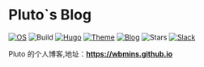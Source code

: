 # Pluto`s Blog

[![OS](https://img.shields.io/badge/system%20-ArchLinux-006633?&logo=Arch%20Linux)](https://www.archlinux.org/)
![Build](https://github.com/wbmins/Hugo/workflows/build/badge.svg)
[![Hugo](https://img.shields.io/badge/power%20-Hugo-%23ff4088)](https://gohugo.io/)
[![Theme](https://img.shields.io/badge/theme%20-Violet-cdcd00?&logo=greenkeeper)](https://github.com/wbmins/violet)
[![Blog](https://img.shields.io/badge/adress%20-Pluto-ff00ff?&logo=blogger)](https://wbmins.github.io/)
![Stars](https://img.shields.io/github/stars/wbmins/blog.svg)
[![Slack](https://img.shields.io/badge/slack-996icu-green.svg?style=flat-square)](https://join.slack.com/t/996icu/shared_invite/enQtNjI0MjEzMTUxNDI0LTkyMGViNmJiZjYwOWVlNzQ3NmQ4NTQyMDRiZTNmOWFkMzYxZWNmZGI0NDA4MWIwOGVhOThhMzc3NGQyMDBhZDc)

Pluto 的个人博客,地址：**<https://wbmins.github.io>**
